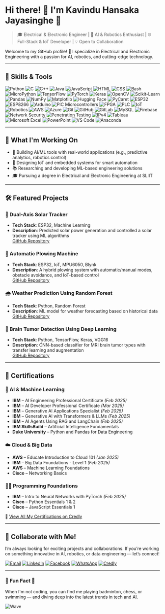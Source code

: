 # Hi there! 👋 I'm Kavindu Hansaka Jayasinghe 🌟

> 🎓 Electrical & Electronic Engineer | 🤖 AI & Robotics Enthusiast | 🌐 Full-Stack & IoT Developer | 💡 Open to Collaboration

Welcome to my GitHub profile! 🚀 I specialize in Electrical and Electronic Engineering with a passion for AI, robotics, and cutting-edge technology.

---

## 🌟 **Skills & Tools**

![Python](https://img.shields.io/badge/-Python-3776AB?logo=python&logoColor=white&style=flat)
![C](https://img.shields.io/badge/-C-A8B9CC?logo=c&logoColor=white&style=flat)
![C++](https://img.shields.io/badge/-C++-00599C?logo=cplusplus&logoColor=white&style=flat)
![Java](https://img.shields.io/badge/-Java-007396?logo=java&logoColor=white&style=flat)
![JavaScript](https://img.shields.io/badge/-JavaScript-F7DF1E?logo=javascript&logoColor=black&style=flat)
![HTML](https://img.shields.io/badge/-HTML-E34F26?logo=html5&logoColor=white&style=flat)
![CSS](https://img.shields.io/badge/-CSS-1572B6?logo=css3&logoColor=white&style=flat)
![Bash](https://img.shields.io/badge/-Bash-4EAA25?logo=gnubash&logoColor=white&style=flat)
![MicroPython](https://img.shields.io/badge/-MicroPython-00A4EF?logo=python&logoColor=white&style=flat)
![TensorFlow](https://img.shields.io/badge/-TensorFlow-FF6F00?logo=tensorflow&logoColor=white&style=flat)
![PyTorch](https://img.shields.io/badge/-PyTorch-EE4C2C?logo=pytorch&logoColor=white&style=flat)
![Keras](https://img.shields.io/badge/-Keras-D00000?logo=keras&logoColor=white&style=flat)
![OpenCV](https://img.shields.io/badge/-OpenCV-5C3EE8?logo=opencv&logoColor=white&style=flat)
![Scikit-Learn](https://img.shields.io/badge/-Scikit%20Learn-F7931E?logo=scikit-learn&logoColor=white&style=flat)
![Pandas](https://img.shields.io/badge/-Pandas-150458?logo=pandas&logoColor=white&style=flat)
![NumPy](https://img.shields.io/badge/-NumPy-013243?logo=numpy&logoColor=white&style=flat)
![Matplotlib](https://img.shields.io/badge/-Matplotlib-2C6AB7?logo=scipy&logoColor=white&style=flat)
![Hugging Face](https://img.shields.io/badge/-Hugging%20Face-FF8C00?logo=huggingface&logoColor=white&style=flat)
![PyCaret](https://img.shields.io/badge/-PyCaret-000000?logo=python&logoColor=white&style=flat)
![ESP32](https://img.shields.io/badge/-ESP32-8C9191?logo=espressif&logoColor=white&style=flat) 
![ESP8266](https://img.shields.io/badge/-ESP8266-8C9191?logo=espressif&logoColor=white&style=flat)
![Arduino](https://img.shields.io/badge/-Arduino-00979D?logo=arduino&logoColor=white&style=flat)
![PIC Microcontrollers](https://img.shields.io/badge/-PIC%20Microcontrollers-00BFFF?style=flat)
![FPGA](https://img.shields.io/badge/-FPGA-0071C5?logo=intel&logoColor=white&style=flat)
![PLC](https://img.shields.io/badge/-PLC-FF5733?style=flat)
![IoT](https://img.shields.io/badge/-IoT-00A9E0?logo=raspberrypi&logoColor=white&style=flat)
![Robotics](https://img.shields.io/badge/-Robotics-000000?style=flat)
![AWS](https://img.shields.io/badge/-AWS-FF9900?logo=amazonaws&logoColor=white&style=flat)
![Azure](https://img.shields.io/badge/-Azure-0089D6?logo=microsoftazure&logoColor=white&style=flat)
![Git](https://img.shields.io/badge/-Git-F05032?logo=git&logoColor=white&style=flat)
![GitHub](https://img.shields.io/badge/-GitHub-181717?logo=github&logoColor=white&style=flat)
![GitLab](https://img.shields.io/badge/-GitLab-FC6D26?logo=gitlab&logoColor=white&style=flat)
![MySQL](https://img.shields.io/badge/-MySQL-4479A1?logo=mysql&logoColor=white&style=flat)
![Firebase](https://img.shields.io/badge/-Firebase-FFCA28?logo=firebase&logoColor=black&style=flat)
![Network Security](https://img.shields.io/badge/-Network%20Security-0078D7?logo=letsencrypt&logoColor=white&style=flat)
![Penetration Testing](https://img.shields.io/badge/-Penetration%20Testing-E34C26?style=flat)
![IPv4](https://img.shields.io/badge/-IPv4-0078D7?style=flat)
![Tableau](https://img.shields.io/badge/-Tableau-E97627?logo=tableau&logoColor=white&style=flat)
![Microsoft Excel](https://img.shields.io/badge/-Excel-217346?logo=microsoftexcel&logoColor=white&style=flat)
![PowerPoint](https://img.shields.io/badge/-PowerPoint-B7472A?logo=microsoftpowerpoint&logoColor=white&style=flat)
![VS Code](https://img.shields.io/badge/-VS%20Code-007ACC?logo=visualstudiocode&logoColor=white&style=flat)
![Anaconda](https://img.shields.io/badge/-Anaconda-44A833?logo=anaconda&logoColor=white&style=flat)

---

## 🚀 **What I'm Working On**

- 🤖 Building AI/ML tools with real-world applications (e.g., predictive analytics, robotics control)
- 📡 Designing IoT and embedded systems for smart automation
- 📚 Researching and developing ML-based engineering solutions
- 🎓 Pursuing a degree in Electrical and Electronic Engineering at SLIIT

---

## 🛠️ **Featured Projects**

### 🔆 Dual-Axis Solar Tracker
- **Tech Stack**: ESP32, Machine Learning
- **Description**: Predicted solar power generation and controlled a solar tracker using ML algorithms  
[GitHub Repository](https://github.com/kavindu26589/Dual-Axis-Solar-Tracker-Project)

### 🤖 Automatic Plowing Machine
- **Tech Stack**: ESP32, IoT, MPU6050, Blynk  
- **Description**: A hybrid plowing system with automatic/manual modes, obstacle avoidance, and IoT-based control  
[GitHub Repository](https://github.com/kavindu26589/Automatic_Plowing_Machine)

### 🌧️ Weather Prediction Using Random Forest
- **Tech Stack**: Python, Random Forest  
- **Description**: ML model for weather forecasting based on historical data  
[GitHub Repository](https://github.com/kavindu26589/Weather-Prediction)

### 🧠 Brain Tumor Detection Using Deep Learning
- **Tech Stack**: Python, TensorFlow, Keras, VGG16  
- **Description**: CNN-based classifier for MRI brain tumor types with transfer learning and augmentation  
[GitHub Repository](https://github.com/kavindu26589/Brain-Tumor-Detection-Using-Deep-Learning)

---

## 🏅 **Certifications**

### 🧠 AI & Machine Learning
- **IBM** – AI Engineering Professional Certificate *(Feb 2025)*
- **IBM** – AI Developer Professional Certificate *(Mar 2025)*
- **IBM** – Generative AI Applications Specialist *(Feb 2025)*
- **IBM** – Generative AI with Transformers & LLMs *(Feb 2025)*
- **IBM** – AI Agents Using RAG and LangChain *(Feb 2025)*
- **IBM SkillsBuild** – Artificial Intelligence Fundamentals
- **Duke University** – Python and Pandas for Data Engineering

### ☁️ Cloud & Big Data
- **AWS** – Educate Introduction to Cloud 101 *(Jan 2025)*
- **IBM** – Big Data Foundations - Level 1 *(Feb 2025)*
- **AWS** – Machine Learning Foundations
- **Cisco** – Networking Basics

### 👨‍💻 Programming Foundations
- **IBM** – Intro to Neural Networks with PyTorch *(Feb 2025)*
- **Cisco** – Python Essentials 1 & 2
- **Cisco** – JavaScript Essentials 1

📜 [View All My Certifications on Credly](https://www.credly.com/users/kavindu-hansaka-jayasinghe/badges)

---


## 🤝 **Collaborate with Me!**

I’m always looking for exciting projects and collaborations. If you’re working on something innovative in AI, robotics, or data engineering — let’s connect!

[![Email](https://img.shields.io/badge/-Email-blue?logo=gmail&logoColor=white)](mailto:khjayasinghe26589@gmail.com)
[![LinkedIn](https://img.shields.io/badge/-LinkedIn-blue?logo=linkedin&logoColor=white)](https://www.linkedin.com/in/kavindu-hansaka-jayasinghe)
[![Facebook](https://img.shields.io/badge/-Facebook-1877F2?logo=facebook&logoColor=white)](https://www.facebook.com/kavinduhansaka.jayasinghe)
[![WhatsApp](https://img.shields.io/badge/-WhatsApp-25D366?logo=whatsapp&logoColor=white)](https://wa.me/+94712791378)
[![Credly](https://img.shields.io/badge/-Certifications-orange?style=flat)](https://www.credly.com/users/kavindu-hansaka-jayasinghe)

---

### 🎵 **Fun Fact** 🌟
When I'm not coding, you can find me playing badminton, chess, or swimming — and diving deep into the latest trends in tech and AI.

![Wave](https://github.com/username/username/raw/main/assets/wave.gif)
